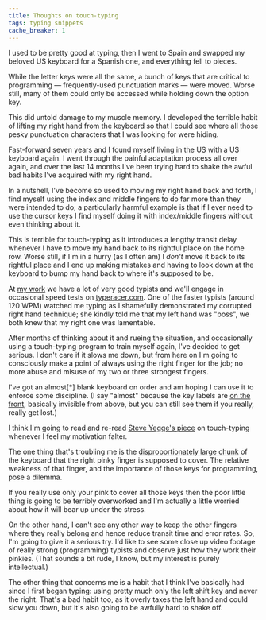 ```yaml
---
title: Thoughts on touch-typing
tags: typing snippets
cache_breaker: 1
---
```


I used to be pretty good at typing, then I went to Spain and swapped my beloved US keyboard for a Spanish one, and everything fell to pieces.

While the letter keys were all the same, a bunch of keys that are critical to programming — frequently-used punctuation marks — were moved. Worse still, many of them could only be accessed while holding down the option key.

This did untold damage to my muscle memory. I developed the terrible habit of lifting my right hand from the keyboard so that I could see where all those pesky punctuation characters that I was looking for were hiding.

Fast-forward seven years and I found myself living in the US with a US keyboard again. I went through the painful adaptation process all over again, and over the last 14 months I've been trying hard to shake the awful bad habits I've acquired with my right hand.

In a nutshell, I've become so used to moving my right hand back and forth, I find myself using the index and middle fingers to do far more than they were intended to do; a particularly harmful example is that if I ever need to use the cursor keys I find myself doing it with index/middle fingers without even thinking about it.

This is terrible for touch-typing as it introduces a lengthy transit delay whenever I have to move my hand back to its rightful place on the home row. Worse still, if I'm in a hurry (as I often am) I _don't_ move it back to its rightful place and I end up making mistakes and having to look down at the keyboard to bump my hand back to where it's supposed to be.

At [my work](http://www.causes.com) we have a lot of very good typists and we'll engage in occasional speed tests on [typeracer.com](http://typeracer.com). One of the faster typists (around 120 WPM) watched me typing as I shamefully demonstrated my corrupted right hand technique; she kindly told me that my left hand was "boss", we both knew that my right one was lamentable.

After months of thinking about it and rueing the situation, and occasionally using a touch-typing program to train myself again, I've decided to get serious. I don't care if it slows me down, but from here on I'm going to consciously make a point of always using the right finger for the job; no more abuse and misuse of my two or three strongest fingers.

I've got an almost\[\*\] blank keyboard on order and am hoping I can use it to enforce some discipline. (I say "almost" because the key labels are [on the front](http://www.diatec.co.jp/image_prod/EFB/image-1.jpg), basically invisible from above, but you can still see them if you really, really get lost.)

I think I'm going to read and re-read [Steve Yegge's piece](http://steve-yegge.blogspot.com/2008/09/programmings-dirtiest-little-secret.html) on touch-typing whenever I feel my motivation falter.

The one thing that's troubling me is the [disproportionately large chunk](http://www.codinghorror.com/blog/2008/11/we-are-typists-first-programmers-second.html) of the keyboard that the right pinky finger is supposed to cover. The relative weakness of that finger, and the importance of those keys for programming, pose a dilemma.

If you really use only your pink to cover all those keys then the poor little thing is going to be terribly overworked and I'm actually a little worried about how it will bear up under the stress.

On the other hand, I can't see any other way to keep the other fingers where they really belong and hence reduce transit time and error rates. So, I'm going to give it a serious try. I'd like to see some close up video footage of really strong (programming) typists and observe just how they work their pinkies. (That sounds a bit rude, I know, but my interest is purely intellectual.)

The other thing that concerns me is a habit that I think I've basically had since I first began typing: using pretty much only the left shift key and never the right. That's a bad habit too, as it overly taxes the left hand and could slow you down, but it's also going to be awfully hard to shake off.
